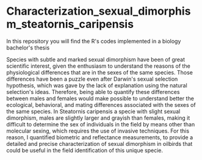 # Characterization_sexual_dimorphism_steatornis_caripensis
In this repository you will find the R's codes implemented in a biology bachelor's thesis

Species with subtle and marked sexual dimorphism have been of great scientific interest, given the enthusiasm to understand the reasons of the physiological differences that are in the sexes of the same species. Those differences have been a puzzle even after Darwin's sexual selection hypothesis, which was gave by the lack of explanation using the natural selection's ideas. Therefore, being able to quantify these differences between males and females would make possible to understand better the ecological, behavioral, and mating differences associated with the sexes of the same species. In Steatornis caripensis a specie with slight sexual dimorphism, males are slightly larger and grayish than females, making it difficult to determine the sex of individuals in the field by means other than molecular sexing, which requires the use of invasive techniques. For this reason, I quantified biometric and reflectance measurements, to provide a detailed and precise characterization of sexual dimorphism in oilbirds that could be useful in the field identification of this unique specie.
